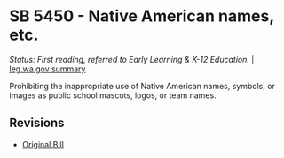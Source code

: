 # SB 5450 - Native American names, etc.
*Status: First reading, referred to Early Learning & K-12 Education.* | [leg.wa.gov summary](https://app.leg.wa.gov/billsummary?BillNumber=5450&Year=2021)

Prohibiting the inappropriate use of Native American names, symbols, or images as public school mascots, logos, or team names.

## Revisions
* [Original Bill](1/)